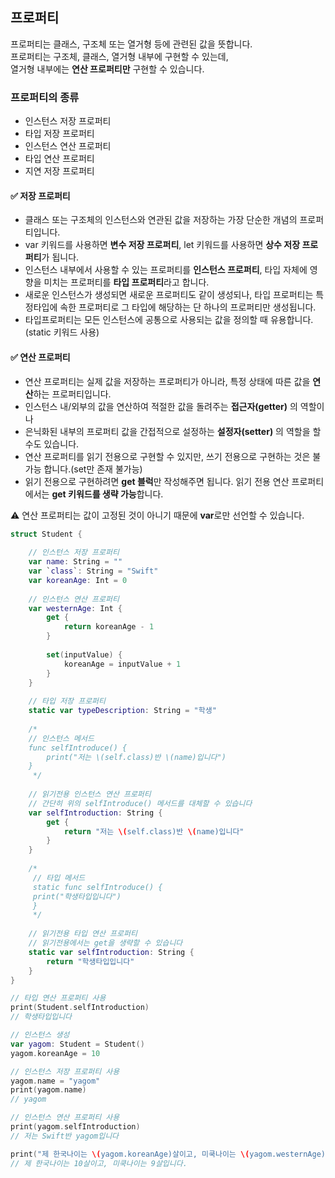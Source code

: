 ## 프로퍼티  
프로퍼티는 클래스, 구조체 또는 열거형 등에 관련된 값을 뜻합니다.  
프로퍼티는 구조체, 클래스, 열거형 내부에 구현할 수 있는데,  
열거형 내부에는 **연산 프로퍼티만** 구현할 수 있습니다. 

### 프로퍼티의 종류
* 인스턴스 저장 프로퍼티
* 타입 저장 프로퍼티
* 인스턴스 연산 프로퍼티
* 타입 연산 프로퍼티
* 지연 저장 프로퍼티

#### ✅ 저장 프로퍼티
- 클래스 또는 구조체의 인스턴스와 연관된 값을 저장하는 가장 단순한 개념의 프로퍼티입니다.  
- var 키워드를 사용하면 **변수 저장 프로퍼티**, let 키워드를 사용하면 **상수 저장 프로퍼티**가 됩니다.
- 인스턴스 내부에서 사용할 수 있는 프로퍼티를 **인스턴스 프로퍼티**, 타입 자체에 영향을 미치는 프로퍼티를 **타입 프로퍼티**라고 합니다.  
- 새로운 인스턴스가 생성되면 새로운 프로퍼티도 같이 생성되나, 타입 프로퍼티는 특정타입에 속한 프로퍼티로 그 타입에 해당하는 단 하나의 프로퍼티만 생성됩니다.  
- 타입프로퍼티는 모든 인스턴스에 공통으로 사용되는 값을 정의할 때 유용합니다.(static 키워드 사용)

#### ✅ 연산 프로퍼티  
- 연산 프로퍼티는 실제 값을 저장하는 프로퍼티가 아니라, 특정 상태에 따른 값을 **연산**하는 프로퍼티입니다.  
- 인스턴스 내/외부의 값을 연산하여 적절한 값을 돌려주는 **접근자(getter)** 의 역할이나  
- 은닉화된 내부의 프로퍼티 값을 간접적으로 설정하는 **설정자(setter)** 의 역할을 할 수도 있습니다.  
- 연산 프로퍼티를 읽기 전용으로 구현할 수 있지만, 쓰기 전용으로 구현하는 것은 불가능 합니다.(set만 존재 불가능)  
- 읽기 전용으로 구현하려면 **get 블럭**만 작성해주면 됩니다. 읽기 전용 연산 프로퍼티에서는 **get 키워드를 생략 가능**합니다.  

⚠️ 연산 프로퍼티는 값이 고정된 것이 아니기 때문에 **var**로만 선언할 수 있습니다.


~~~Swift
struct Student {
    
    // 인스턴스 저장 프로퍼티
    var name: String = ""
    var `class`: String = "Swift"
    var koreanAge: Int = 0
    
    // 인스턴스 연산 프로퍼티
    var westernAge: Int {
        get {
            return koreanAge - 1
        }
        
        set(inputValue) {
            koreanAge = inputValue + 1
        }
    }
    
    // 타입 저장 프로퍼티
    static var typeDescription: String = "학생"
    
    /*
    // 인스턴스 메서드
    func selfIntroduce() {
        print("저는 \(self.class)반 \(name)입니다")
    }
     */
    
    // 읽기전용 인스턴스 연산 프로퍼티
    // 간단히 위의 selfIntroduce() 메서드를 대체할 수 있습니다
    var selfIntroduction: String {
        get {
            return "저는 \(self.class)반 \(name)입니다"
        }
    }
        
    /*
     // 타입 메서드
     static func selfIntroduce() {
     print("학생타입입니다")
     }
     */
    
    // 읽기전용 타입 연산 프로퍼티
    // 읽기전용에서는 get을 생략할 수 있습니다
    static var selfIntroduction: String {
        return "학생타입입니다"
    }
}

// 타입 연산 프로퍼티 사용
print(Student.selfIntroduction)
// 학생타입입니다

// 인스턴스 생성
var yagom: Student = Student()
yagom.koreanAge = 10

// 인스턴스 저장 프로퍼티 사용
yagom.name = "yagom"
print(yagom.name)
// yagom

// 인스턴스 연산 프로퍼티 사용
print(yagom.selfIntroduction)
// 저는 Swift반 yagom입니다

print("제 한국나이는 \(yagom.koreanAge)살이고, 미쿡나이는 \(yagom.westernAge)살입니다.")
// 제 한국나이는 10살이고, 미쿡나이는 9살입니다.
~~~
